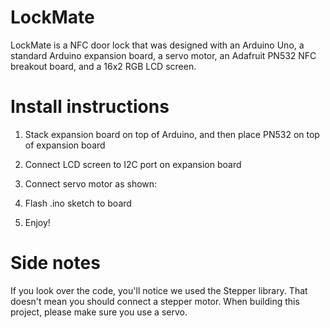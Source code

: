 # LockMate

LockMate is a NFC door lock that was designed with an Arduino Uno, a 
standard Arduino expansion board, a servo motor, an Adafruit PN532 NFC 
breakout board, and a 16x2 RGB LCD screen.

# Install instructions

1. Stack expansion board on top of Arduino, and then place PN532 on top 
of expansion board

2. Connect LCD screen to I2C port on expansion board

3. Connect servo motor as shown:

[//]: # (TODO: Add annotated image)

4. Flash .ino sketch to board

5. Enjoy!

# Side notes

If you look over the code, you'll notice we used the Stepper library. 
That doesn't mean you should connect a stepper motor. When building this 
project, please make sure you use a servo.
